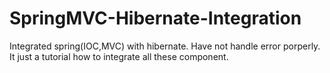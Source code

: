 SpringMVC-Hibernate-Integration
===============================

Integrated spring(IOC,MVC) with hibernate. Have not handle error porperly. It just a tutorial how to integrate all these component.